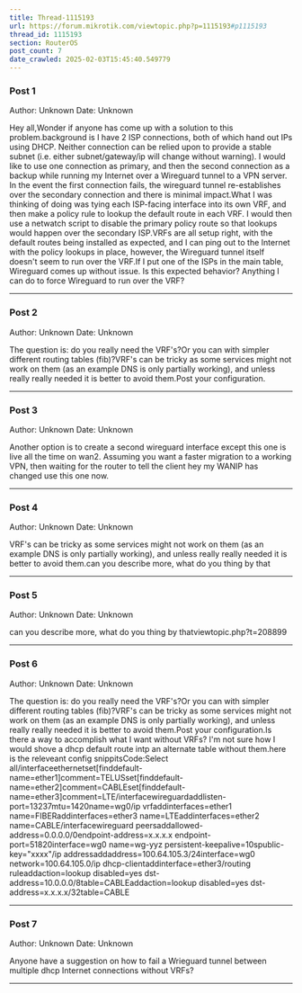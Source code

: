 ```yaml
---
title: Thread-1115193
url: https://forum.mikrotik.com/viewtopic.php?p=1115193#p1115193
thread_id: 1115193
section: RouterOS
post_count: 7
date_crawled: 2025-02-03T15:45:40.549779
---
```


### Post 1
Author: Unknown
Date: Unknown

Hey all,Wonder if anyone has come up with a solution to this problem.background is I have 2 ISP connections, both of which hand out IPs using DHCP.  Neither connection can be relied upon to provide a stable subnet (i.e. either subnet/gateway/ip will change without warning).  I would like to use one connection as primary, and then the second connection as a backup while running my Internet over a Wireguard tunnel to a VPN server.  In the event the first connection fails, the wireguard tunnel re-establishes over the secondary connection and there is minimal impact.What I was thinking of doing was tying each ISP-facing interface into its own VRF, and then make a policy rule to lookup the default route in each VRF.  I would then use a netwatch script to disable the primary policy route so that lookups would happen over the secondary ISP.VRFs are all setup right, with the default routes being installed as expected, and I can ping out to the Internet with the policy lookups in place, however, the Wireguard tunnel itself doesn't seem to run over the VRF.If I put one of the ISPs in the main table, Wireguard comes up without issue.  Is this expected behavior?  Anything I can do to force Wireguard to run over the VRF?

---
### Post 2
Author: Unknown
Date: Unknown

The question is: do you really need the VRF's?Or you can  with simpler different routing tables (fib)?VRF's can be tricky as some services might not work on them (as an example DNS is only partially working), and unless really really needed it is better to avoid them.Post your configuration.

---
### Post 3
Author: Unknown
Date: Unknown

Another option is to create a second  wireguard interface  except this one is live all the time on wan2.  Assuming you want a faster migration to a  working VPN, then waiting for the router to tell the client hey  my WANIP has changed use this one now.

---
### Post 4
Author: Unknown
Date: Unknown

VRF's can be tricky as some services might not work on them (as an example DNS is only partially working), and unless really really needed it is better to avoid them.can you describe more, what do you thing by that

---
### Post 5
Author: Unknown
Date: Unknown

can you describe more, what do you thing by thatviewtopic.php?t=208899

---
### Post 6
Author: Unknown
Date: Unknown

The question is: do you really need the VRF's?Or you can  with simpler different routing tables (fib)?VRF's can be tricky as some services might not work on them (as an example DNS is only partially working), and unless really really needed it is better to avoid them.Post your configuration.Is there a way to accomplish what I want without VRFs?  I'm not sure how I would shove a dhcp default route intp an alternate table without them.here is the releveant config snippitsCode:Select all/interfaceethernetset[finddefault-name=ether1]comment=TELUSset[finddefault-name=ether2]comment=CABLEset[finddefault-name=ether3]comment=LTE/interfacewireguardaddlisten-port=13237mtu=1420name=wg0/ip vrfaddinterfaces=ether1 name=FIBERaddinterfaces=ether3 name=LTEaddinterfaces=ether2 name=CABLE/interfacewireguard peersaddallowed-address=0.0.0.0/0endpoint-address=x.x.x.x endpoint-port=51820interface=wg0 name=wg-yyz persistent-keepalive=10spublic-key="xxxx"/ip addressaddaddress=100.64.105.3/24interface=wg0 network=100.64.105.0/ip dhcp-clientaddinterface=ether3/routing ruleaddaction=lookup disabled=yes dst-address=10.0.0.0/8table=CABLEaddaction=lookup disabled=yes dst-address=x.x.x.x/32table=CABLE

---
### Post 7
Author: Unknown
Date: Unknown

Anyone have a suggestion on how to fail a Wrieguard tunnel between multiple dhcp Internet connections without VRFs?

---
